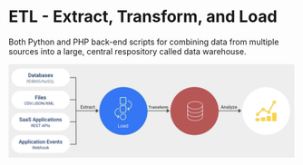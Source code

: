 **ETL - Extract, Transform, and Load**
===

Both Python and PHP back-end scripts for combining data from multiple sources into a large, central respository called data warehouse.

![Convolution Neural Netwirk Algorithm](elt.jpg)
